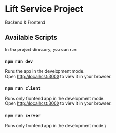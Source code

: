 # Lift Service Project

Backend & Frontend

## Available Scripts

In the project directory, you can run:

### `npm run dev`

Runs the app in the development mode.\
Open [http://localhost:3000](http://localhost:3000) to view it in your browser.

### `npm run client`

Runs only frontend app in the development mode.\
Open [http://localhost:3000](http://localhost:3000) to view it in your browser.

### `npm run server`

Runs only frontend app in the development mode.\
